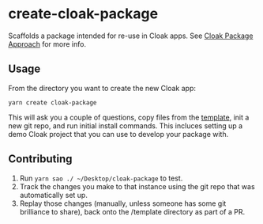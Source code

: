 # create-cloak-package

Scaffolds a package intended for re-use in Cloak apps.  See [Cloak Package Approach](https://bukwild.slab.com/posts/cloak-package-approach-arp4lcrr) for more info.

## Usage

From the directory you want to create the new Cloak app:

```
yarn create cloak-package
```

This will ask you a couple of questions, copy files from the [template](./template), init a new git repo, and run initial install commands.  This incluces setting up a demo Cloak project that you can use to develop your package with.


## Contributing

1. Run `yarn sao ./ ~/Desktop/cloak-package` to test.
2. Track the changes you make to that instance using the git repo that was automatically set up.
3. Replay those changes (manually, unless someone has some git brilliance to share), back onto the /template directory as part of a PR.

